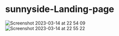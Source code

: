 # sunnyside-Landing-page
![Screenshot 2023-03-14 at 22 54 09](https://user-images.githubusercontent.com/109503296/225127110-15a2135a-06fd-4533-8364-68c266a6bb8e.png)
![Screenshot 2023-03-14 at 22 55 22](https://user-images.githubusercontent.com/109503296/225127151-48149de4-9bbf-49d3-9ebd-d943158523c9.png)
